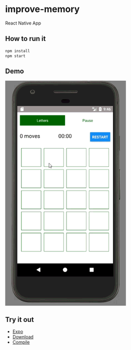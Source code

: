 # improve-memory
React Native App

## How to run it
    npm install
    npm start
    
## Demo
![gameplay](/demo.gif)

## Try it out
* [Expo](https://expo.io/@driver458/Improve-Memory "The fastest way to run an app")
* [Download](https://exp-shell-app-assets.s3-us-west-1.amazonaws.com/android%2F%40driver458%2FImprove-Memory-741ca5a1-e517-11e7-afed-0a580a78280f-signed.apk "Apk file")
* [Compile](https://github.com/brentvatne/hello-world-crna-standalone "How to compile")
